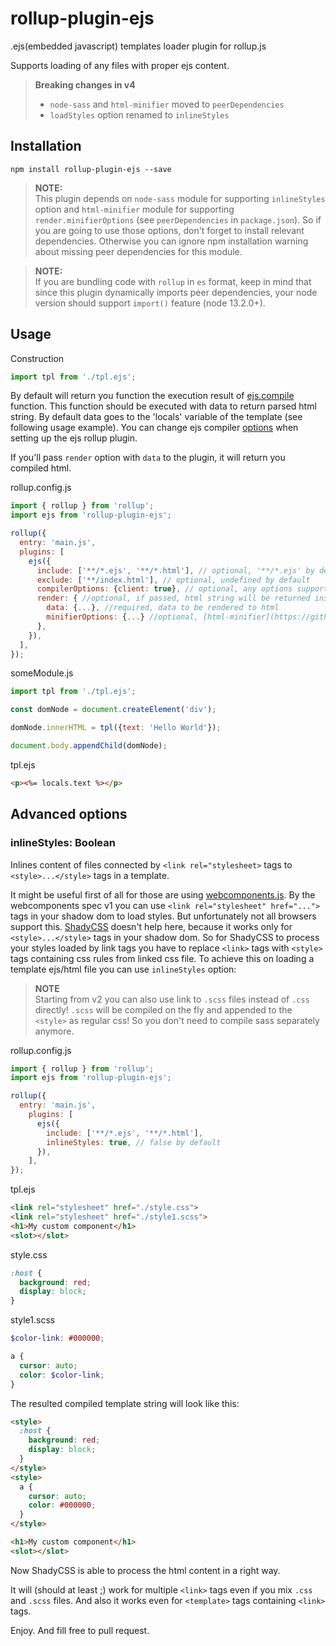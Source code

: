 # rollup-plugin-ejs
.ejs(embedded javascript) templates loader plugin for rollup.js

Supports loading of any files with proper ejs content.

> **Breaking changes in v4**<br>
>* `node-sass` and `html-minifier` moved to `peerDependencies`
>* `loadStyles` option renamed to `inlineStyles`

## Installation
```
npm install rollup-plugin-ejs --save
```

> **NOTE:**<br>
This plugin depends on `node-sass` module for supporting `inlineStyles` option and `html-minifier` module for supporting `render.minifierOptions` (see `peerDependencies` in `package.json`).
So if you are going to use those options, don't forget to install relevant dependencies.
Otherwise you can ignore npm installation warning about missing peer dependencies for this module.

> **NOTE:**<br>
If you are bundling code with `rollup` in `es` format, keep in mind that since this plugin dynamically imports peer dependencies, your node version should support `import()` feature (node 13.2.0+).

## Usage
Construction
```javascript
import tpl from './tpl.ejs';
```
By default will return you function the execution result of [ejs.compile](https://github.com/mde/ejs#usage) function.
This function should be executed with data to return parsed html string.
By default data goes to the 'locals' variable of the template (see following usage example).
You can change ejs compiler [options](https://github.com/mde/ejs#options) when setting up the ejs rollup plugin.

If you'll pass `render` option with `data` to the plugin, it will return you compiled html.

rollup.config.js
```javascript
import { rollup } from 'rollup';
import ejs from 'rollup-plugin-ejs';

rollup({
  entry: 'main.js',
  plugins: [
    ejs({
      include: ['**/*.ejs', '**/*.html'], // optional, '**/*.ejs' by default
      exclude: ['**/index.html'], // optional, undefined by default
      compilerOptions: {client: true}, // optional, any options supported by ejs compiler
      render: { //optional, if passed, html string will be returned instead of template render function
        data: {...}, //required, data to be rendered to html
        minifierOptions: {...} //optional, [html-minifier](https://github.com/kangax/html-minifier) options, won't minify by default, if not passed
      },
    }),
  ],
});
```

someModule.js
```javascript
import tpl from './tpl.ejs';

const domNode = document.createElement('div');

domNode.innerHTML = tpl({text: 'Hello World'});

document.body.appendChild(domNode);
```

tpl.ejs
```html
<p><%= locals.text %></p>
```

## Advanced options

### inlineStyles: Boolean

Inlines content of files connected by `<link rel="stylesheet>` tags to `<style>...</style>` tags in a template.<br>

It might be useful first of all for those are using [webcomponents.js](https://github.com/webcomponents/polyfills/tree/master/packages/webcomponentsjs).
By the webcomponents spec v1 you can use ```<link rel="stylesheet" href="...">``` tags in your shadow dom to load styles. 
But unfortunately not all browsers support this.
[ShadyCSS](https://github.com/webcomponents/polyfills/tree/master/packages/shadycss) doesn't help here, because it works only for `<style>...</style>` tags in your shadow dom.
So for ShadyCSS to process your styles loaded by link tags you have to replace ```<link>``` tags with ```<style>``` tags containing css rules from linked css file.
To achieve this on loading a template ejs/html file you can use `inlineStyles` option:

>**NOTE**<br>
Starting from v2 you can also use link to ```.scss``` files instead of ```.css``` directly! ```.scss``` will be compiled on the fly and appended to the ```<style>``` as regular css! So you don't need to compile sass separately anymore.

rollup.config.js
```javascript
import { rollup } from 'rollup';
import ejs from 'rollup-plugin-ejs';

rollup({
  entry: 'main.js',
    plugins: [
      ejs({
        include: ['**/*.ejs', '**/*.html'],
        inlineStyles: true, // false by default
      }),
    ],
});
```

tpl.ejs
```html
<link rel="stylesheet" href="./style.css">
<link rel="stylesheet" href="./style1.scss">
<h1>My custom component</h1>
<slot></slot>
```

style.css
```css
:host {
  background: red;
  display: block;
}
```

style1.scss
```scss
$color-link: #000000;

a {
  cursor: auto;
  color: $color-link;
}
```

The resulted compiled template string will look like this:

```html
<style>
  :host {
    background: red;
    display: block;
  }
</style>
<style>
  a {
    cursor: auto;
    color: #000000;
  }
</style>

<h1>My custom component</h1>
<slot></slot>
```

Now ShadyCSS is able to process the html content in a right way.

It will (should at least ;) work for multiple ```<link>``` tags even if you mix ```.css``` and ```.scss``` files. 
And also it works even for ```<template>``` tags containing ```<link>``` tags.


Enjoy. And fill free to pull request.
